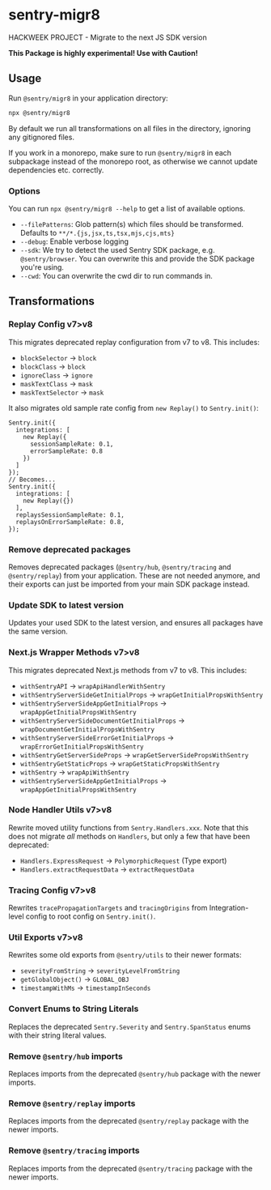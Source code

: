 # sentry-migr8

HACKWEEK PROJECT - Migrate to the next JS SDK version

**This Package is highly experimental! Use with Caution!**

## Usage

Run `@sentry/migr8` in your application directory:

```sh
npx @sentry/migr8
```

By default we run all transformations on all files in the directory, ignoring any gitignored files.

If you work in a monorepo, make sure to run `@sentry/migr8` in each subpackage instead of the monorepo root, as
otherwise we cannot update dependencies etc. correctly.

### Options

You can run `npx @sentry/migr8 --help` to get a list of available options.

- `--filePatterns`: Glob pattern(s) which files should be transformed. Defaults to `**/*.{js,jsx,ts,tsx,mjs,cjs,mts}`
- `--debug`: Enable verbose logging
- `--sdk`: We try to detect the used Sentry SDK package, e.g. `@sentry/browser`. You can overwrite this and provide the
  SDK package you're using.
- `--cwd`: You can overwrite the cwd dir to run commands in.

## Transformations

### Replay Config v7>v8

This migrates deprecated replay configuration from v7 to v8. This includes:

- `blockSelector` → `block`
- `blockClass` → `block`
- `ignoreClass` → `ignore`
- `maskTextClass` → `mask`
- `maskTextSelector` → `mask`

It also migrates old sample rate config from `new Replay()` to `Sentry.init()`:

```
Sentry.init({
  integrations: [
    new Replay({
      sessionSampleRate: 0.1,
      errorSampleRate: 0.8
    })
  ]
});
// Becomes...
Sentry.init({
  integrations: [
    new Replay({})
  ],
  replaysSessionSampleRate: 0.1,
  replaysOnErrorSampleRate: 0.8,
});
```

### Remove deprecated packages

Removes deprecated packages (`@sentry/hub`, `@sentry/tracing` and `@sentry/replay`) from your application. These are not
needed anymore, and their exports can just be imported from your main SDK package instead.

### Update SDK to latest version

Updates your used SDK to the latest version, and ensures all packages have the same version.

### Next.js Wrapper Methods v7>v8

This migrates deprecated Next.js methods from v7 to v8. This includes:

- `withSentryAPI` → `wrapApiHandlerWithSentry`
- `withSentryServerSideGetInitialProps` → `wrapGetInitialPropsWithSentry`
- `withSentryServerSideAppGetInitialProps` → `wrapAppGetInitialPropsWithSentry`
- `withSentryServerSideDocumentGetInitialProps` → `wrapDocumentGetInitialPropsWithSentry`
- `withSentryServerSideErrorGetInitialProps` → `wrapErrorGetInitialPropsWithSentry`
- `withSentryGetServerSideProps` → `wrapGetServerSidePropsWithSentry`
- `withSentryGetStaticProps` → `wrapGetStaticPropsWithSentry`
- `withSentry` → `wrapApiWithSentry`
- `withSentryServerSideAppGetInitialProps` → `wrapAppGetInitialPropsWithSentry`

### Node Handler Utils v7>v8

Rewrite moved utility functions from `Sentry.Handlers.xxx`. Note that this does not migrate _all_ methods on `Handlers`,
but only a few that have been deprecated:

- `Handlers.ExpressRequest` → `PolymorphicRequest` (Type export)
- `Handlers.extractRequestData` → `extractRequestData`

### Tracing Config v7>v8

Rewrites `tracePropagationTargets` and `tracingOrigins` from Integration-level config to root config on `Sentry.init()`.

### Util Exports v7>v8

Rewrites some old exports from `@sentry/utils` to their newer formats:

- `severityFromString` → `severityLevelFromString`
- `getGlobalObject()` → `GLOBAL_OBJ`
- `timestampWithMs` → `timestampInSeconds`

### Convert Enums to String Literals

Replaces the deprecated `Sentry.Severity` and `Sentry.SpanStatus` enums with their string literal values.

### Remove `@sentry/hub` imports

Replaces imports from the deprecated `@sentry/hub` package with the newer imports.

### Remove `@sentry/replay` imports

Replaces imports from the deprecated `@sentry/replay` package with the newer imports.

### Remove `@sentry/tracing` imports

Replaces imports from the deprecated `@sentry/tracing` package with the newer imports.
